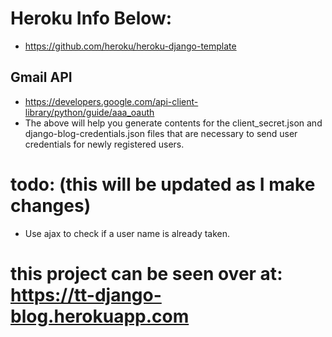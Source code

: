 # Heroku Info Below:
- https://github.com/heroku/heroku-django-template



## Gmail API 

- https://developers.google.com/api-client-library/python/guide/aaa_oauth
- The above will help you generate contents for the client_secret.json and django-blog-credentials.json files that are necessary to send user credentials for newly registered users.


# todo: (this will be updated as I make changes)

- Use ajax to check if a user name is already taken.



# this project can be seen over at: https://tt-django-blog.herokuapp.com